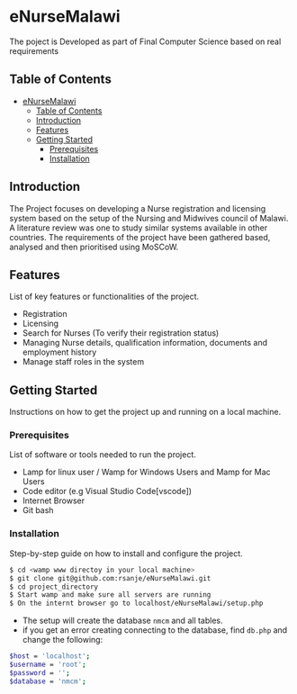 # eNurseMalawi

The poject is Developed as part of Final Computer Science based on real requirements


## Table of Contents

- [eNurseMalawi](#enursemalawi)
  - [Table of Contents](#table-of-contents)
  - [Introduction](#introduction)
  - [Features](#features)
  - [Getting Started](#getting-started)
    - [Prerequisites](#prerequisites)
    - [Installation](#installation)

## Introduction
The Project focuses on developing a Nurse registration and licensing system based on the setup of the Nursing and Midwives council of Malawi. A literature review was one to study similar systems available in other countries. The requirements of the project have been gathered based, analysed and then prioritised using MoSCoW.

## Features

List of key features or functionalities of the project.

- Registration
- Licensing
- Search for Nurses (To verify their registration status)
- Managing Nurse details, qualification information, documents and employment history
- Manage staff roles in the system

## Getting Started

Instructions on how to get the project up and running on a local machine.

### Prerequisites

List of software or tools needed to run the project.

- Lamp for linux user / Wamp for Windows Users and Mamp for Mac Users
- Code editor (e.g Visual Studio Code[vscode])
- Internet Browser
- Git bash

### Installation

Step-by-step guide on how to install and configure the project.

```bash
$ cd <wamp www directoy in your local machine>
$ git clone git@github.com:rsanje/eNurseMalawi.git
$ cd project_directory
$ Start wamp and make sure all servers are running
$ On the internt browser go to localhost/eNurseMalawi/setup.php 
```
- The setup will create the database `nmcm` and all tables. 
- if you get an error creating connecting to the database, find `db.php` and change the following:

```bash
$host = 'localhost';
$username = 'root'; 
$password = ''; 
$database = 'nmcm';
```